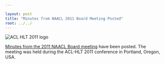 ```yaml
---

layout: post
title: "Minutes from NAACL 2011 Board Meeting Posted"
root: ../../
---
```


![ACL HLT 2011 logo](}/images/ACL-HLT2011.jpeg "ACL HLT 2011 logo")

<a href="{{ site.baseurl }}/minutes/2011/index.html">Minutes from the 2011 NAACL Board meeting</a> have been posted. The meeting was held during the ACL-HLT 2011 conference in Portland, Oregon, USA.
